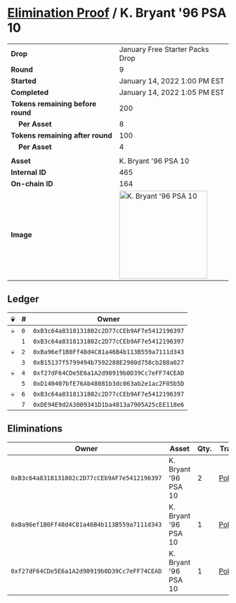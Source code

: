 # [Elimination Proof](./readme.md) / K. Bryant &#039;96 PSA 10

|||
|---|---|
| **Drop** | January Free Starter Packs Drop |
| **Round** | 9 |
| **Started** | January 14, 2022 1:00 PM EST |
| **Completed** | January 14, 2022 1:05 PM EST |
| **Tokens remaining before round** | 200 |
| **&nbsp;&nbsp;&nbsp;&nbsp;Per Asset** | 8 |
| **Tokens remaining after round** | 100 |
| **&nbsp;&nbsp;&nbsp;&nbsp;Per Asset** | 4 |
| | |
| **Asset** | K. Bryant &#039;96 PSA 10 |
| **Internal ID** | 465 |
| **On-chain ID** | 164 |
| **Image** | <img src="https://tcdn.blokpax.com/954504e8-1ad6-4a6d-a5ec-9426e9d91477/2ea43650624ef5933f0680e48ead8088caaa92b7f08b27a290e98c9beaca6165.png" height="200" alt="K. Bryant &#039;96 PSA 10" /> |

## Ledger

| 💀 | # | Owner |
| --- | --- | --- |
| 💀 | `0` | `0xB3c64a8318131802c2D77cCEb9AF7e5412196397` |
|  | `1` | `0xB3c64a8318131802c2D77cCEb9AF7e5412196397` |
| 💀 | `2` | `0xBa96ef1B0Ff48d4C81a46B4b113B559a7111d343` |
|  | `3` | `0xB15137f5799494b7592288E2980d758cb288a027` |
| 💀 | `4` | `0xf27dF64CDe5E6a1A2d90919b0D39Cc7eFF74CEAD` |
|  | `5` | `0xD140407bfE76Ab48081b3dc063ab2e1ac2F05b5D` |
| 💀 | `6` | `0xB3c64a8318131802c2D77cCEb9AF7e5412196397` |
|  | `7` | `0xDE94E9d2A3009341D1ba4813a7905A25cEE118e6` |


## Eliminations

| Owner | Asset | Qty. | Transaction |
| --- | --- | --- | --- |
| `0xB3c64a8318131802c2D77cCEb9AF7e5412196397` | K. Bryant '96 PSA 10 | 2 | [Polygonscan](https://polygonscan.com/tx/0x9d2f0bbc59dd36fcb8157fc03513100402976747e4f4932af4fca7bb200fdb32) |
| `0xBa96ef1B0Ff48d4C81a46B4b113B559a7111d343` | K. Bryant '96 PSA 10 | 1 | [Polygonscan](https://polygonscan.com/tx/0x20fc82b87724ac09b12806d9eb5c2a84e010804e68b03258c69190889776f616) |
| `0xf27dF64CDe5E6a1A2d90919b0D39Cc7eFF74CEAD` | K. Bryant '96 PSA 10 | 1 | [Polygonscan](https://polygonscan.com/tx/0x85761060a2928f0f8e5d7e86ee73d0c71053313a18e6535559197bcb9c5ac6fe) |
